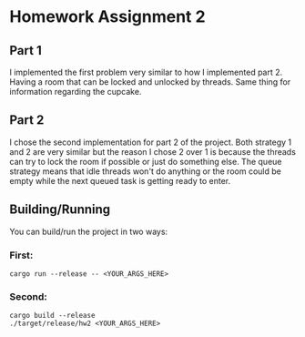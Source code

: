 # Homework Assignment 2

## Part 1

I implemented the first problem very similar to how I implemented part 2. Having a room that can be locked and unlocked by threads. Same thing for information regarding the cupcake.

## Part 2

I chose the second implementation for part 2 of the project. Both strategy 1 and 2 are very similar but the reason I chose 2 over 1 is because the threads can try to lock the room if possible or just do something else. The queue strategy means that idle threads won't do anything or the room could be empty while the next queued task is getting ready to enter.

## Building/Running

You can build/run the project in two ways:

### First:

```
cargo run --release -- <YOUR_ARGS_HERE>
```

### Second:

```
cargo build --release
./target/release/hw2 <YOUR_ARGS_HERE>
```
